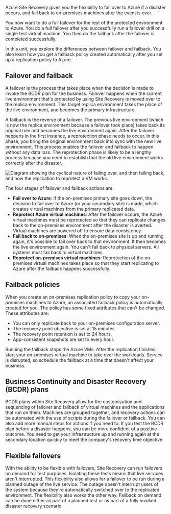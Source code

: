 Azure Site Recovery gives you the flexibility to fail over to Azure if a disaster occurs, and fail back to on-premises machines after the event is over.

You now want to do a full failover for the rest of the protected environment to Azure. You do a full failover after you successfully run a failover drill on a single test virtual machine. You then do the failback after the failover is completed successfully.

In this unit, you explore the differences between failover and failback. You also learn how you get a failback policy created automatically after you set up a replication policy to Azure.

## Failover and failback

A failover is the process that takes place when the decision is made to invoke the BCDR plan for the business. Failover happens when the current live environment that's protected by using Site Recovery is moved over to the replica environment. This target replica environment takes the place of the live environment, and becomes the primary infrastructure.

A failback is the reverse of a failover. The previous live environment (which is now the replica environment because a failover took place) takes back its original role and becomes the live environment again. After the failover happens in the first instance, a reprotection phase needs to occur. In this phase, you bring the original environment back into sync with the new live environment. This process enables the failover and failback to happen without any data loss. The reprotection phase is likely to be a lengthy process because you need to establish that the old live environment works correctly after the disaster.

![Diagram showing the cyclical nature of failing over, and then failing back, and how the replication to reprotect a VM works.](../media/5-failover-failback.svg)

The four stages of failover and failback actions are:

- **Fail over to Azure**: If the on-premises primary site goes down, the decision to fail over to Azure (or your secondary site) is made, which creates virtual machines from the primary replicated data.
- **Reprotect Azure virtual machines**: After the failover occurs, the Azure virtual machines must be reprotected so that they can replicate changes back to the on-premises environment after the disaster is averted. Virtual machines are powered off to ensure data consistency.
- **Fail back to on-premises**: When the on-premises site is up and running again, it's possible to fail over back to that environment. It then becomes the live environment again. You can't fail back to physical servers. All systems must fail back to virtual machines.
- **Reprotect on-premises virtual machines**: Reprotection of the on-premises virtual machines takes place so that they start replicating to Azure after the failback happens successfully.

## Failback policies

When you create an on-premises replication policy to copy your on-premises machines to Azure, an associated failback policy is automatically created for you. The policy has some fixed attributes that can't be changed. These attributes are:

- You can only replicate back to your on-premises configuration server.
- The recovery point objective is set at 15 minutes.
- The recovery point retention is set to 24 hours.
- App-consistent snapshots are set to every hour.

Running the failback stops the Azure VMs. After the replication finishes, start your on-premises virtual machine to take over the workloads. Service is disrupted, so schedule the failback at a time that doesn't affect your business.

## Business Continuity and Disaster Recovery (BCDR) plans

BCDR plans within Site Recovery allow for the customization and sequencing of failover and failback of virtual machines and the applications that run on them. Machines are grouped together, and recovery actions can be automated with the use of scripts during the failover or failback. You can also add more manual steps for actions if you need to. If you test the BCDR plan before a disaster happens, you can be more confident of a positive outcome. You need to get your infrastructure up and running again at the secondary location quickly to meet the company's recovery time objective.

## Flexible failovers

With the ability to be flexible with failovers, Site Recovery can run failovers on demand for test purposes. Isolating these tests means that live services aren't interrupted. This flexibility also allows for a failover to be run during a planned outage of the live service. The outage doesn't interrupt users of the system because they're automatically switched over to the replicated environment. The flexibility also works the other way. Failback on demand can be done either as part of a planned test or as part of a fully invoked disaster recovery scenario.
